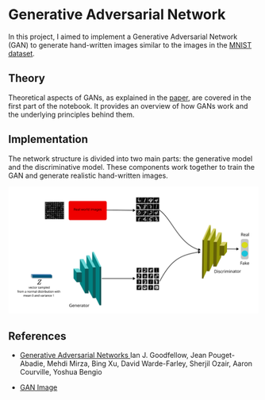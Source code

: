 # Generative Adversarial Network

In this project, I aimed to implement a Generative Adversarial Network (GAN) to generate hand-written images similar to the images in the [MNIST dataset](https://www.tensorflow.org/datasets/catalog/mnist).

## Theory
Theoretical aspects of GANs, as explained in the [paper](https://arxiv.org/abs/1406.2661), are covered in the first part of the notebook. It provides an overview of how GANs work and the underlying principles behind them.

## Implementation
The network structure is divided into two main parts: the generative model and the discriminative model. These components work together to train the GAN and generate realistic hand-written images.

![gan](https://github.com/AmirhosseinKoochakian2003/Generative-Adversarial-Network/blob/master/gan.png)

## References
- [Generative Adversarial Networks ](https://arxiv.org/abs/1406.2661)
Ian J. Goodfellow, Jean Pouget-Abadie, Mehdi Mirza, Bing Xu, David Warde-Farley, Sherjil Ozair, Aaron Courville, Yoshua Bengio

- [GAN Image](https://www.google.com/url?sa=i&url=https%3A%2F%2Fmedium.com%2Fmlearning-ai%2Fgenerative-adversarial-networks-gan-introduction-and-example-3b66f5f235e9&psig=AOvVaw2DiwkBG0Jv5LZWKijswMoG&ust=1706087487049000&source=images&cd=vfe&opi=89978449&ved=0CBUQjhxqFwoTCPCH1baV84MDFQAAAAAdAAAAABAg)

